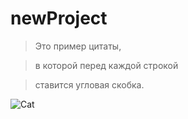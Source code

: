 # newProject

> Это пример цитаты,

> в которой перед каждой строкой

> ставится угловая скобка.

![Cat](https://klike.net/uploads/posts/2019-06/1561011065_1.jpg)
